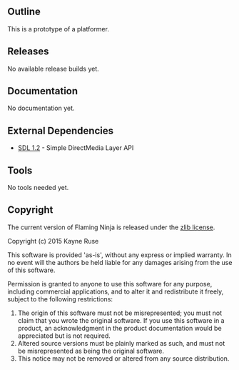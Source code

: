 ## Outline

This is a prototype of a platformer.

## Releases

No available release builds yet.

## Documentation

No documentation yet.

## External Dependencies

* [SDL 1.2](http://www.libsdl.org/) - Simple DirectMedia Layer API

## Tools

No tools needed yet.

## Copyright

The current version of Flaming Ninja is released under the [zlib license](http://en.wikipedia.org/wiki/Zlib_License).  

Copyright (c) 2015 Kayne Ruse

This software is provided 'as-is', without any express or implied warranty. In no event will the authors be held liable for any damages arising from the use of this software.

Permission is granted to anyone to use this software for any purpose, including commercial applications, and to alter it and redistribute it freely, subject to the following restrictions:

1. The origin of this software must not be misrepresented; you must not claim that you wrote the original software. If you use this software in a product, an acknowledgment in the product documentation would be appreciated but is not required.
2. Altered source versions must be plainly marked as such, and must not be misrepresented as being the original software.
3. This notice may not be removed or altered from any source distribution.